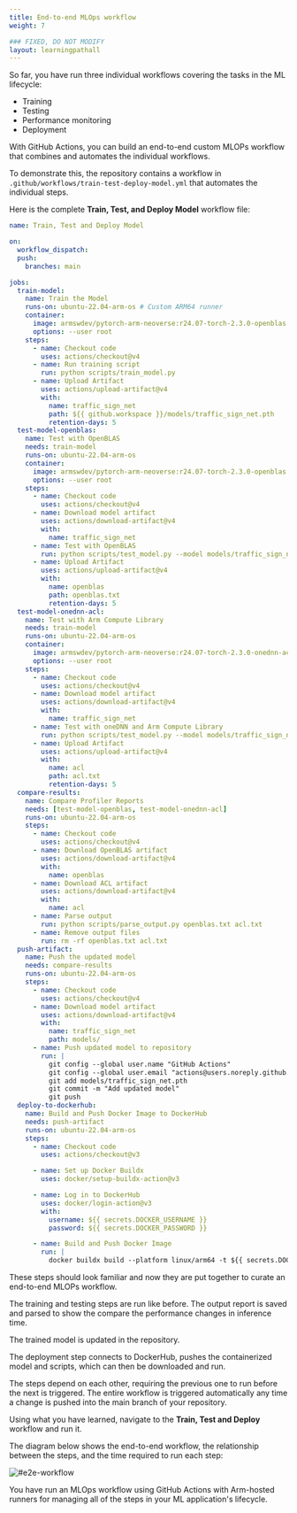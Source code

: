 ```yaml
---
title: End-to-end MLOps workflow
weight: 7

### FIXED, DO NOT MODIFY
layout: learningpathall
---
```


So far, you have run three individual workflows covering the tasks in the ML lifecycle: 
- Training 
- Testing
- Performance monitoring
- Deployment

With GitHub Actions, you can build an end-to-end custom MLOPs workflow that combines and automates the individual workflows.

To demonstrate this, the repository contains a workflow in `.github/workflows/train-test-deploy-model.yml` that automates the individual steps. 

Here is the complete **Train, Test, and Deploy Model** workflow file: 

```yaml
name: Train, Test and Deploy Model

on:
  workflow_dispatch:
  push:
    branches: main

jobs:
  train-model:
    name: Train the Model
    runs-on: ubuntu-22.04-arm-os # Custom ARM64 runner
    container:
      image: armswdev/pytorch-arm-neoverse:r24.07-torch-2.3.0-openblas
      options: --user root
    steps:
      - name: Checkout code
        uses: actions/checkout@v4
      - name: Run training script
        run: python scripts/train_model.py
      - name: Upload Artifact
        uses: actions/upload-artifact@v4
        with:
          name: traffic_sign_net
          path: ${{ github.workspace }}/models/traffic_sign_net.pth
          retention-days: 5
  test-model-openblas:
    name: Test with OpenBLAS
    needs: train-model
    runs-on: ubuntu-22.04-arm-os
    container:
      image: armswdev/pytorch-arm-neoverse:r24.07-torch-2.3.0-openblas
      options: --user root
    steps:
      - name: Checkout code
        uses: actions/checkout@v4
      - name: Download model artifact
        uses: actions/download-artifact@v4
        with:
          name: traffic_sign_net
      - name: Test with OpenBLAS
        run: python scripts/test_model.py --model models/traffic_sign_net.pth | tee openblas.txt
      - name: Upload Artifact
        uses: actions/upload-artifact@v4
        with:
          name: openblas
          path: openblas.txt
          retention-days: 5
  test-model-onednn-acl:
    name: Test with Arm Compute Library
    needs: train-model
    runs-on: ubuntu-22.04-arm-os
    container:
      image: armswdev/pytorch-arm-neoverse:r24.07-torch-2.3.0-onednn-acl
      options: --user root
    steps:
      - name: Checkout code
        uses: actions/checkout@v4
      - name: Download model artifact
        uses: actions/download-artifact@v4
        with:
          name: traffic_sign_net
      - name: Test with oneDNN and Arm Compute Library
        run: python scripts/test_model.py --model models/traffic_sign_net.pth | tee acl.txt
      - name: Upload Artifact
        uses: actions/upload-artifact@v4
        with:
          name: acl
          path: acl.txt
          retention-days: 5
  compare-results:
    name: Compare Profiler Reports
    needs: [test-model-openblas, test-model-onednn-acl]
    runs-on: ubuntu-22.04-arm-os
    steps:
      - name: Checkout code
        uses: actions/checkout@v4
      - name: Download OpenBLAS artifact
        uses: actions/download-artifact@v4
        with:
          name: openblas
      - name: Download ACL artifact
        uses: actions/download-artifact@v4
        with:
          name: acl
      - name: Parse output
        run: python scripts/parse_output.py openblas.txt acl.txt
      - name: Remove output files
        run: rm -rf openblas.txt acl.txt
  push-artifact:
    name: Push the updated model
    needs: compare-results
    runs-on: ubuntu-22.04-arm-os
    steps:
      - name: Checkout code
        uses: actions/checkout@v4
      - name: Download model artifact
        uses: actions/download-artifact@v4
        with:
          name: traffic_sign_net
          path: models/
      - name: Push updated model to repository
        run: |
          git config --global user.name "GitHub Actions"
          git config --global user.email "actions@users.noreply.github.com"
          git add models/traffic_sign_net.pth
          git commit -m "Add updated model"
          git push
  deploy-to-dockerhub:
    name: Build and Push Docker Image to DockerHub
    needs: push-artifact
    runs-on: ubuntu-22.04-arm-os
    steps:
      - name: Checkout code
        uses: actions/checkout@v3

      - name: Set up Docker Buildx
        uses: docker/setup-buildx-action@v3

      - name: Log in to DockerHub
        uses: docker/login-action@v3
        with:
          username: ${{ secrets.DOCKER_USERNAME }}
          password: ${{ secrets.DOCKER_PASSWORD }}

      - name: Build and Push Docker Image
        run: |
          docker buildx build --platform linux/arm64 -t ${{ secrets.DOCKER_USERNAME }}/gtsrb-image:latest --push .
```

These steps should look familiar and now they are put together to curate an end-to-end MLOPs workflow. 

The training and testing steps are run like before. The output report is saved and parsed to show the compare the performance changes in inference time. 

The trained model is updated in the repository. 

The deployment step connects to DockerHub, pushes the containerized model and scripts, which can then be downloaded and run. 

The steps depend on each other, requiring the previous one to run before the next is triggered. The entire workflow is triggered automatically any time a change is pushed into the main branch of your repository. 

Using what you have learned, navigate to the **Train, Test and Deploy** workflow and run it.

The diagram below shows the end-to-end workflow, the relationship between the steps, and the time required to run each step:

![#e2e-workflow](/images/e2e-workflow.png)

You have run an MLOps workflow using GitHub Actions with Arm-hosted runners for managing all of the steps in your ML application's lifecycle.
